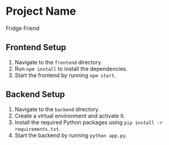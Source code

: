 # Project Name
Fridge Friend 
## Frontend Setup
1. Navigate to the `frontend` directory.
2. Run `npm install` to install the dependencies.
3. Start the frontend by running `npm start`.

## Backend Setup
1. Navigate to the `backend` directory.
2. Create a virtual environment and activate it.
3. Install the required Python packages using `pip install -r requirements.txt`.
4. Start the backend by running `python app.py`.
